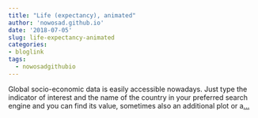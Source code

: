 ```yaml
---
title: "Life (expectancy), animated"
author: 'nowosad.github.io'
date: '2018-07-05'
slug: life-expectancy-animated
categories:
- bloglink
tags:
  - nowosadgithubio
---
```


Global socio-economic data is easily accessible nowadays. Just type the indicator of interest and the name of the country in your preferred search engine and you can find its value, sometimes also an additional plot or a[... <i class="fas fa-external-link-alt"></i>](https://nowosad.github.io/post/life-expectancy-animated/)

